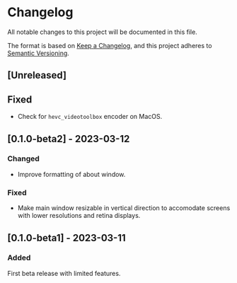 # Changelog

All notable changes to this project will be documented in this file.

The format is based on [Keep a Changelog](https://keepachangelog.com/en/1.0.0/), and this project adheres to [Semantic Versioning](https://semver.org/spec/v2.0.0.html).

## [Unreleased]

## Fixed
- Check for `hevc_videotoolbox` encoder on MacOS.

## [0.1.0-beta2] - 2023-03-12

### Changed
- Improve formatting of about window.

### Fixed
- Make main window resizable in vertical direction to accomodate screens with lower resolutions and retina displays.

## [0.1.0-beta1] - 2023-03-11

### Added
First beta release with limited features.
